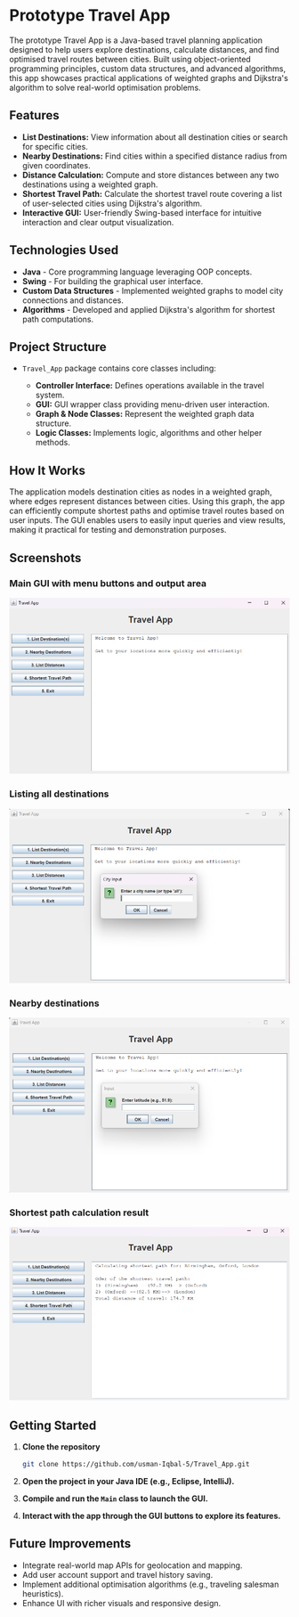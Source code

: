 # Prototype Travel App

The prototype Travel App is a Java-based travel planning application designed to help users explore destinations, calculate distances, and find optimised travel routes between cities. Built using object-oriented programming principles, custom data structures, and advanced algorithms, this app showcases practical applications of weighted graphs and Dijkstra's algorithm to solve real-world optimisation problems.

## Features

* **List Destinations:** View information about all destination cities or search for specific cities.
* **Nearby Destinations:** Find cities within a specified distance radius from given coordinates.
* **Distance Calculation:** Compute and store distances between any two destinations using a weighted graph.
* **Shortest Travel Path:** Calculate the shortest travel route covering a list of user-selected cities using Dijkstra's algorithm.
* **Interactive GUI:** User-friendly Swing-based interface for intuitive interaction and clear output visualization.

## Technologies Used

* **Java** - Core programming language leveraging OOP concepts.
* **Swing** - For building the graphical user interface.
* **Custom Data Structures** - Implemented weighted graphs to model city connections and distances.
* **Algorithms** - Developed and applied Dijkstra's algorithm for shortest path computations.

## Project Structure

* `Travel_App` package contains core classes including:

  * **Controller Interface:** Defines operations available in the travel system.
  * **GUI:** GUI wrapper class providing menu-driven user interaction.
  * **Graph & Node Classes:** Represent the weighted graph data structure.
  * **Logic Classes:** Implements logic, algorithms and other helper methods.

## How It Works

The application models destination cities as nodes in a weighted graph, where edges represent distances between cities. Using this graph, the app can efficiently compute shortest paths and optimise travel routes based on user inputs. The GUI enables users to easily input queries and view results, making it practical for testing and demonstration purposes.

## Screenshots

### Main GUI with menu buttons and output area
![Main_page](images/Travel-app-main-screen.png)


### Listing all destinations

![All_destinations_page](images/List_destinations_travel-app.png)


### Nearby destinations

![Nearby Destinations](images/Nearby-Destinations.png)

### Shortest path calculation result

![Shortest Path](images/Shortest-Travel-Path.png)


## Getting Started

1. **Clone the repository**

   ```bash
   git clone https://github.com/usman-Iqbal-5/Travel_App.git
   ```
2. **Open the project in your Java IDE (e.g., Eclipse, IntelliJ).**
3. **Compile and run the `Main` class to launch the GUI.**
4. **Interact with the app through the GUI buttons to explore its features.**

## Future Improvements

* Integrate real-world map APIs for geolocation and mapping.
* Add user account support and travel history saving.
* Implement additional optimisation algorithms (e.g., traveling salesman heuristics).
* Enhance UI with richer visuals and responsive design.

